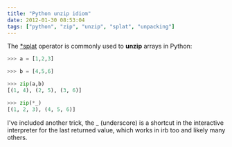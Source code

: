 ```yaml
---
title: "Python unzip idiom"
date: 2012-01-30 08:53:04
tags: ["python", "zip", "unzip", "splat", "unpacking"]
---
```


The <a href="http://segv.me/posts/12">*splat</a> operator is commonly used to
<b>unzip</b> arrays in Python:

```python
>>> a = [1,2,3]

>>> b = [4,5,6]

>>> zip(a,b)
[(1, 4), (2, 5), (3, 6)]

>>> zip(*_)
[(1, 2, 3), (4, 5, 6)]

```

I've included another trick, the _ (underscore) is a shortcut in the interactive interpreter for the last returned value, which works in irb too and likely many others.
